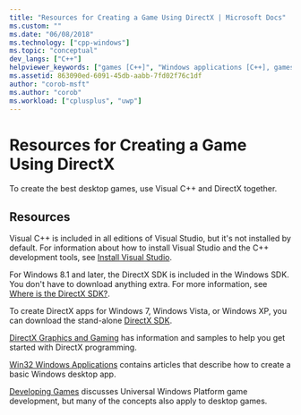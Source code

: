 ```yaml
---
title: "Resources for Creating a Game Using DirectX | Microsoft Docs"
ms.custom: ""
ms.date: "06/08/2018"
ms.technology: ["cpp-windows"]
ms.topic: "conceptual"
dev_langs: ["C++"]
helpviewer_keywords: ["games [C++]", "Windows applications [C++], games", "DirectX [C++]"]
ms.assetid: 863090ed-6091-45db-aabb-7fd02f76c1df
author: "corob-msft"
ms.author: "corob"
ms.workload: ["cplusplus", "uwp"]
---
```

# Resources for Creating a Game Using DirectX

To create the best desktop games, use Visual C++ and DirectX together.  
  
## Resources

Visual C++ is included in all editions of Visual Studio, but it's not installed by default. For information about how to install Visual Studio and the C++ development tools, see [Install Visual Studio](/visualstudio/install/install-visual-studio).  
  
For Windows 8.1 and later, the DirectX SDK is included in the Windows SDK. You don't have to download anything extra. For more information, see [Where is the DirectX SDK?](http://msdn.microsoft.com/library/windows/desktop/ee663275.aspx).  
  
To create DirectX apps for Windows 7, Windows Vista, or Windows XP, you can download the stand-alone [DirectX SDK](http://www.microsoft.com/download/details.aspx?displaylang=en&id=6812).  
  
[DirectX Graphics and Gaming](http://msdn.microsoft.com/library/windows/desktop/ee663274\(v=vs.85\).aspx) has information and samples to help you get started with DirectX programming.  
  
[Win32 Windows Applications](../windows/windows-desktop-applications-cpp.md) contains articles that describe how to create a basic Windows desktop app.  
  
[Developing Games](http://msdn.microsoft.com/library/windows/apps/hh452744.aspx) discusses Universal Windows Platform game development, but many of the concepts also apply to desktop games.